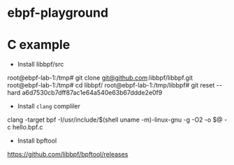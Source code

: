 # ebpf-playground


# C example

- Install libbpf/src

root@ebpf-lab-1:/tmp# git clone git@github.com:libbpf/libbpf.git
root@ebpf-lab-1:/tmp# cd libbpf/
root@ebpf-lab-1:/tmp/libbpf# git reset --hard a6d7530cb7dff87ac1e64a540e63b67ddde2e0f9

- Install `clang` compliler


clang  -target bpf -I/usr/include/$(shell uname -m)-linux-gnu -g -O2 -o $@ -c hello.bpf.c


- Install bpftool

https://github.com/libbpf/bpftool/releases
